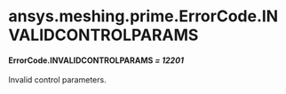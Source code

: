 <a id="ansys-meshing-prime-errorcode-invalidcontrolparams"></a>

# ansys.meshing.prime.ErrorCode.INVALIDCONTROLPARAMS

<a id="ansys.meshing.prime.ErrorCode.INVALIDCONTROLPARAMS"></a>

#### ErrorCode.INVALIDCONTROLPARAMS *= 12201*

Invalid control parameters.

<!-- !! processed by numpydoc !! -->

